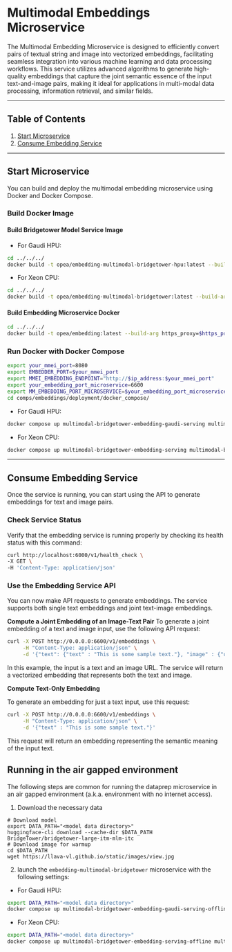 # Multimodal Embeddings Microservice

The Multimodal Embedding Microservice is designed to efficiently convert pairs of textual string and image into vectorized embeddings, facilitating seamless integration into various machine learning and data processing workflows. This service utilizes advanced algorithms to generate high-quality embeddings that capture the joint semantic essence of the input text-and-image pairs, making it ideal for applications in multi-modal data processing, information retrieval, and similar fields.

---

## Table of Contents

1. [Start Microservice](#start-microservice)
2. [Consume Embedding Service](#consume-embedding-service)

---

## Start Microservice

You can build and deploy the multimodal embedding microservice using Docker and Docker Compose.

### Build Docker Image

#### Build Bridgetower Model Service Image

- For Gaudi HPU:

```bash
cd ../../../
docker build -t opea/embedding-multimodal-bridgetower-hpu:latest --build-arg EMBEDDER_PORT=$EMBEDDER_PORT --build-arg https_proxy=$https_proxy --build-arg http_proxy=$http_proxy -f comps/third_parties/bridgetower/src/Dockerfile.intel_hpu .
```

- For Xeon CPU:

```bash
cd ../../../
docker build -t opea/embedding-multimodal-bridgetower:latest --build-arg EMBEDDER_PORT=$EMBEDDER_PORT --build-arg https_proxy=$https_proxy --build-arg http_proxy=$http_proxy -f comps/third_parties/bridgetower/src/Dockerfile .
```

#### Build Embedding Microservice Docker

```bash
cd ../../../
docker build -t opea/embedding:latest --build-arg https_proxy=$https_proxy --build-arg http_proxy=$http_proxy -f comps/embeddings/src/Dockerfile .
```

### Run Docker with Docker Compose

```bash
export your_mmei_port=8080
export EMBEDDER_PORT=$your_mmei_port
export MMEI_EMBEDDING_ENDPOINT="http://$ip_address:$your_mmei_port"
export your_embedding_port_microservice=6600
export MM_EMBEDDING_PORT_MICROSERVICE=$your_embedding_port_microservice
cd comps/embeddings/deployment/docker_compose/
```

- For Gaudi HPU:

```bash
docker compose up multimodal-bridgetower-embedding-gaudi-serving multimodal-bridgetower-embedding-gaudi-server -d
```

- For Xeon CPU:

```bash
docker compose up multimodal-bridgetower-embedding-serving multimodal-bridgetower-embedding-server -d
```

---

## Consume Embedding Service

Once the service is running, you can start using the API to generate embeddings for text and image pairs.

### Check Service Status

Verify that the embedding service is running properly by checking its health status with this command:

```bash
curl http://localhost:6000/v1/health_check \
-X GET \
-H 'Content-Type: application/json'
```

### Use the Embedding Service API

You can now make API requests to generate embeddings. The service supports both single text embeddings and joint text-image embeddings.

**Compute a Joint Embedding of an Image-Text Pair**
To generate a joint embedding of a text and image input, use the following API request:

```bash
curl -X POST http://0.0.0.0:6600/v1/embeddings \
     -H "Content-Type: application/json" \
     -d '{"text": {"text" : "This is some sample text."}, "image" : {"url": "https://github.com/docarray/docarray/blob/main/tests/toydata/image-data/apple.png?raw=true"}}'
```

In this example, the input is a text and an image URL. The service will return a vectorized embedding that represents both the text and image.

**Compute Text-Only Embedding**

To generate an embedding for just a text input, use this request:

```bash
curl -X POST http://0.0.0.0:6600/v1/embeddings \
     -H "Content-Type: application/json" \
     -d '{"text" : "This is some sample text."}'
```

This request will return an embedding representing the semantic meaning of the input text.

## Running in the air gapped environment

The following steps are common for running the dataprep microservice in an air gapped environment (a.k.a. environment with no internet access).

1. Download the necessary data

```shell
# Download model
export DATA_PATH="<model data directory>"
huggingface-cli download --cache-dir $DATA_PATH BridgeTower/bridgetower-large-itm-mlm-itc
# Download image for warmup
cd $DATA_PATH
wget https://llava-vl.github.io/static/images/view.jpg
```

2. launch the `embedding-multimodal-bridgetower` microservice with the following settings:

- For Gaudi HPU:

```bash
export DATA_PATH="<model data directory>"
docker compose up multimodal-bridgetower-embedding-gaudi-serving-offline multimodal-bridgetower-embedding-gaudi-server-offline -d
```

- For Xeon CPU:

```bash
export DATA_PATH="<model data directory>"
docker compose up multimodal-bridgetower-embedding-serving-offline multimodal-bridgetower-embedding-server-offline -d
```

